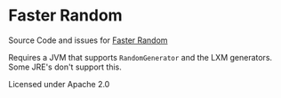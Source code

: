 # Faster Random

Source Code and issues for [Faster Random](https://modrinth.com/mod/faster-random)

Requires a JVM that supports `RandomGenerator` and the LXM generators. Some JRE's don't support this.

Licensed under Apache 2.0
